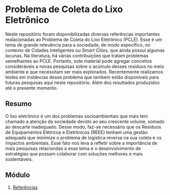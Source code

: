 # Problema de Coleta do Lixo Eletrônico

Neste repositório foram disponibilizadas diversas referências importantes realacionadas ao Problema de Coleta do Lixo Eletrônico (PCLE). Esse é um tema de grande relevância para a sociedade, de modo específico, no contexto de Cidades Inteligentes ou _Smart Cities_, que ainda possui algumas lacunas. Na literatura, há várias contribuições que tratam problemas semelhantes ao PCLE. Portanto, este material pode agregar conceitos consideráveis a novas pesquisas sobre o acúmulo desses resíduos no meio ambiente e que necessitam ser mais explorados. Recentemente realizamos testes em instâncias desse problema que também estão disponíveis para futuras pesquisas aqui neste repositório. Além dos resultados produzidos até o presente momento.


## Resumo

O lixo eletrônico é um dos problemas socioambientais que mais tem chamado a atenção da sociedade devido ao seu crescente volume, somado ao descarte inadequado. Desse modo, faz-se necessário que os Resíduos de Equipamentos Elétricos e Eletrônicos (REEE) tenham uma gestão adequada que minimize o problema de logística reversa na sua coleta e os impactos ambientais. Esse fato nos leva a refletir sobre a importância de mais pesquisas relaciondas a esse tema e o desenvolvimento de estratégias que possam colaborar com soluções melhores e mais sustentáveis. 


## Módulo
1. [Referências](Referências_PCLE.pdf)
